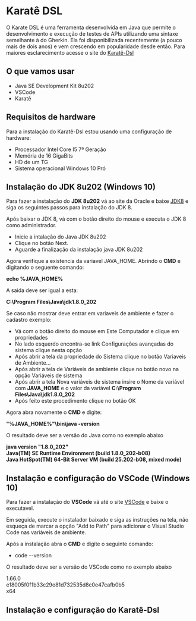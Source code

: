 # Karatê DSL
O Karate DSL é uma ferramenta desenvolvida em Java que permite o desenvolvimento e execução de testes de APIs utilizando uma sintaxe semelhante à do Gherkin. Ela foi disponibilizada recentemente (a pouco mais de dois anos) e vem crescendo em popularidade desde então. Para maiores esclarecimento acesse o site do [Karatê-Dsl](https://github.com/karatelabs/karate)

## O que vamos usar

* Java SE Development Kit 8u202
* VSCode
* Karatê

## Requisitos de hardware

Para a instalação do Karatê-Dsl estou usando uma configuração de hardware:

* Processador Intel Core I5 7ª Geração
* Memória de 16 GigaBits
* HD de um TG
* Sistema operacional Windows 10 Pró

## Instalação do JDK 8u202 (Windows 10)

Para fazer a instalação do **JDK 8u202** vá ao site da Oracle e baixe [JDK8](https://www.oracle.com/java/technologies/downloads/) e siga os seguintes passos para instalação do JDK 8.

Após baixar o JDK 8, vá com o botão direito do mouse e executa o JDK 8 como administrador.

* Inicie a intalação do Java JDK 8u202
* Clique no botão Next.
* Aguarde a finalização da instalação java JDK 8u202

Agora verifique a existencia da variavel JAVA_HOME. Abrindo o **CMD** e digitando o seguente comando:

**echo %JAVA_HOME%**

A saida deve ser igual a esta:

**C:\Program Files\Java\jdk1.8.0_202**

Se caso não mostrar deve entrar em variaveis de ambiente e fazer o cadastro exemplo:

* Vá com o botão direito do mouse em Este Computador e clique em propriedades
* No lado esquerdo encontra-se link Configurações avançadas do sistema clique nesta opção
* Após abrir a tela da propriedade do Sistema clique no botão Variaveis de Ambiente...
* Após abrir a tela de Variáveis de ambiente clique no botão novo na opção Variáveis de sistema
* Após abrir a tela Nova variáveis de sistema insire o Nome da variável com **JAVA_HOME** e o valor da variável **C:\Program Files\Java\jdk1.8.0_202**
* Após feito este procedimento clique no botão OK

Agora abra novamente o **CMD** e digite:

**"%JAVA_HOME%"\bin\java -version**

O resultado deve ser a versão do Java como no exemplo abaixo

**java version "1.8.0_202" <br>
Java(TM) SE Runtime Environment (build 1.8.0_202-b08) <br>
Java HotSpot(TM) 64-Bit Server VM (build 25.202-b08, mixed mode)**



## Instalação e configuração do VSCode (Windows 10)

Para fazer a instalação do **VSCode** vá até o site [VSCode](https://code.visualstudio.com/) e baixe o executavel.   

Em seguida, execute o instalador baixado e siga as instruções na tela, não esqueça de marcar a opção "Add to Path" para adicionar o Visual Studio Code nas variáveis de ambiente.

Após a instalação abra o **CMD** e digite o seguinte comando:

* code --version

O resultado deve ser a versão do VSCode como no exemplo abaixo

  1.66.0 <br>
  e18005f0f1b33c29e81d732535d8c0e47cafb0b5 <br>
  x64

## Instalação e configuração do Karatê-Dsl
